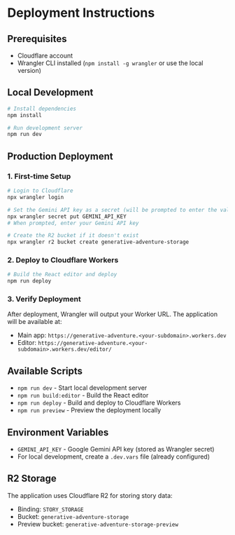 # Deployment Instructions

## Prerequisites
- Cloudflare account
- Wrangler CLI installed (`npm install -g wrangler` or use the local version)

## Local Development
```bash
# Install dependencies
npm install

# Run development server
npm run dev
```

## Production Deployment

### 1. First-time Setup

```bash
# Login to Cloudflare
npx wrangler login

# Set the Gemini API key as a secret (will be prompted to enter the value)
npx wrangler secret put GEMINI_API_KEY
# When prompted, enter your Gemini API key

# Create the R2 bucket if it doesn't exist
npx wrangler r2 bucket create generative-adventure-storage
```

### 2. Deploy to Cloudflare Workers

```bash
# Build the React editor and deploy
npm run deploy
```

### 3. Verify Deployment

After deployment, Wrangler will output your Worker URL. The application will be available at:
- Main app: `https://generative-adventure.<your-subdomain>.workers.dev`
- Editor: `https://generative-adventure.<your-subdomain>.workers.dev/editor/`

## Available Scripts

- `npm run dev` - Start local development server
- `npm run build:editor` - Build the React editor
- `npm run deploy` - Build and deploy to Cloudflare Workers
- `npm run preview` - Preview the deployment locally

## Environment Variables

- `GEMINI_API_KEY` - Google Gemini API key (stored as Wrangler secret)
- For local development, create a `.dev.vars` file (already configured)

## R2 Storage

The application uses Cloudflare R2 for storing story data:
- Binding: `STORY_STORAGE`
- Bucket: `generative-adventure-storage`
- Preview bucket: `generative-adventure-storage-preview`